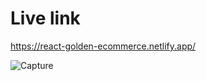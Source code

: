 # Live link
https://react-golden-ecommerce.netlify.app/

![Capture](https://user-images.githubusercontent.com/127775138/232224257-899c93c7-baa6-4fe9-a7a4-b2b9d4498260.PNG)
